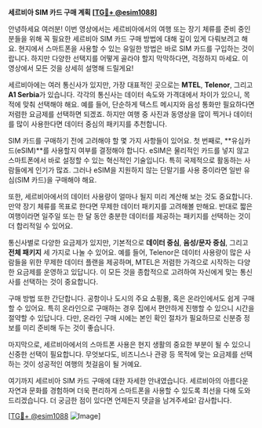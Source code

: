 **세르비아 SIM 카드 구매 계획 [[TG💪+ @esim1088](https://t.me/s/esim1088)]**

안녕하세요 여러분! 이번 영상에서는 세르비아에서의 여행 또는 장기 체류를 준비 중인 분들을 위해 꼭 필요한 세르비아 SIM 카드 구매 방법에 대해 깊이 있게 다뤄보려고 해요. 현지에서 스마트폰을 사용할 수 있는 유일한 방법은 바로 SIM 카드를 구입하는 것이랍니다. 하지만 다양한 선택지를 어떻게 골라야 할지 막막하다면, 걱정하지 마세요. 이 영상에서 모든 것을 상세히 설명해 드릴게요!

세르비아에는 여러 통신사가 있지만, 가장 대표적인 곳으로는 **MTEL**, **Telenor**, 그리고 **A1 Serbia**가 있습니다. 각각의 통신사는 데이터 속도와 가격대에서 차이가 있으니, 목적에 맞춰 선택해야 해요. 예를 들어, 단순하게 텍스트 메시지와 음성 통화만 필요하다면 저렴한 요금제를 선택하면 되겠죠. 하지만 여행 중 사진과 동영상을 많이 찍거나 데이터를 많이 사용한다면 데이터 중심의 패키지를 추천합니다.

SIM 카드를 구매하기 전에 고려해야 할 몇 가지 사항들이 있어요. 첫 번째로, **유심카드(eSIM)**를 사용할지 여부를 결정해야 합니다. eSIM은 물리적인 카드를 넣지 않고 스마트폰에서 바로 설정할 수 있는 혁신적인 기술입니다. 특히 국제적으로 활동하는 사람들에게 인기가 많죠. 그러나 eSIM을 지원하지 않는 단말기를 사용 중이라면 일반 유심(SIM 카드)을 구매해야 해요.

또한, 세르비아에서의 데이터 사용량이 얼마나 될지 미리 계산해 보는 것도 중요합니다. 만약 장기 체류를 목표로 한다면 무제한 데이터 패키지를 고려해볼 만해요. 반대로 짧은 여행이라면 일주일 또는 한 달 동안 충분한 데이터를 제공하는 패키지를 선택하는 것이 더 합리적일 수 있어요.

통신사별로 다양한 요금제가 있지만, 기본적으로 **데이터 중심**, **음성/문자 중심**, 그리고 **전체 패키지** 세 가지로 나눌 수 있어요. 예를 들어, Telenor은 데이터 사용량이 많은 사람들을 위한 무제한 데이터 플랜을 제공하며, MTEL은 저렴한 가격으로 시작하는 다양한 요금제를 운영하고 있답니다. 이 모든 것을 종합적으로 고려하여 자신에게 맞는 통신사를 선택하는 것이 중요합니다.

구매 방법 또한 간단합니다. 공항이나 도시의 주요 쇼핑몰, 혹은 온라인에서도 쉽게 구매할 수 있어요. 특히 온라인으로 구매하는 경우 집에서 편안하게 진행할 수 있으니 시간을 절약할 수 있답니다. 다만, 온라인 구매 시에는 본인 확인 절차가 필요하므로 신분증 정보를 미리 준비해 두는 것이 좋습니다.

마지막으로, 세르비아에서의 스마트폰 사용은 현지 생활의 중요한 부분이 될 수 있으니 신중한 선택이 필요합니다. 무엇보다도, 비즈니스나 관광 등 목적에 맞는 요금제를 선택하는 것이 성공적인 여행의 첫걸음이 될 거예요.

여기까지 세르비아 SIM 카드 구매에 대한 자세한 안내였습니다. 세르비아의 아름다운 자연과 문화를 경험하며 더욱 편리하게 스마트폰을 사용할 수 있도록 최선을 다해 도와드리겠습니다. 더 궁금한 점이 있다면 언제든지 댓글을 남겨주세요! 감사합니다. 

[[TG💪+ @esim1088](https://t.me/s/esim1088) ![Image](https://i.postimg.cc/Y0z9fWf4/image.png)]